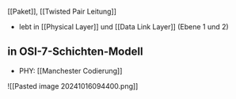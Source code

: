[[Paket]], [[Twisted Pair Leitung]]

- lebt in [[Physical Layer]] und [[Data Link Layer]] (Ebene $1$ und $2$)



## in OSI-7-Schichten-Modell
- PHY: [[Manchester Codierung]]

![[Pasted image 20241016094400.png]]